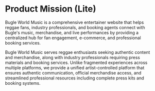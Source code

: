 # Product Mission (Lite)

Bugle World Music is a comprehensive entertainer website that helps reggae fans, industry professionals, and booking agents connect with Bugle's music, merchandise, and live performances by providing a centralized hub for fan engagement, e-commerce, and professional booking services.

Bugle World Music serves reggae enthusiasts seeking authentic content and merchandise, along with industry professionals requiring press materials and booking services. Unlike fragmented experiences across multiple platforms, we provide a unified artist-controlled platform that ensures authentic communication, official merchandise access, and streamlined professional resources including complete press kits and booking systems.
